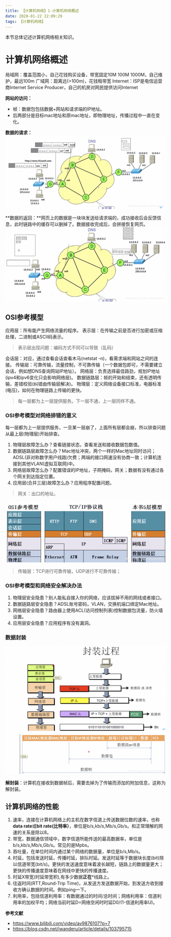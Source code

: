 ```yaml
---
title: 【计算机网络】1-计算机网络概述
date: 2020-01-22 22:09:29
tags: 【计算机网络】
---
```


本节总体记述计算机网络相关知识。

<!--more-->

# 计算机网络概述

局域网：覆盖范围小，自己花钱购买设备，带宽固定10M 100M 1000M，自己维护，最远100m
广域网：距离远(>100m)，花钱租带宽
Internet：ISP是电信运营商Internet Service Producer，自己的机房对网民提供访问Internet

**网站的访问：**
 * 帧：数据包包括数据+网站和请求端的IP地址。
 * 后两部分是目标mac地址和原mac地址，即物理地址，传播过程中一直在变化。

**数据的请求：**
![](【计算机网络】1-计算机网络概述/数据的请求.png)

**数据的返回：**网页上的数据是一块块发送给请求端的，成功接收后会反馈信息，此时链路中的缓存可以删掉了。数据接收完成后，会拼接恢复网页。
![](【计算机网络】1-计算机网络概述/数据的返回.png)

## OSI参考模型

应用层：所有能产生网络流量的程序。
表示层：在传输之前是否进行加密或压缩处理，二进制或ASCII码表示。
 > 表示层出现问题：编码方式不同可以导致（乱码）

会话层：对应，通过查看会话查看木马(netstat -n)，看需求端和网站之间的连接。
传输层：可靠传输，流量控制，不可靠传输（一个数据包即可，不需要建立会话，例如想DNS查询网站IP地址）。
网络层：负责选择最佳路劲，规划IP地址(ipv4和ipv6变化只会影响网络层)。
数据链路层：帧的开始和结束，还有透明传输，差错校验(纠错由传输层解决)。
物理层：定义网络设备接口标准，电器标准(电压)，如何在物理链路上传输的更快。

> 每一层都为上一层提供服务。下一层不通，上一层同样不通。

### OSI参考模型对网络排错的意义
每一层都为上一层提供服务，一旦某一层崩了，上面所有层都会崩，所以排查问题从最上层(物理层)开始排查。

1. 物理层故障怎么办？查看链接状态，查看发送和接收数据包数值。
2. 数据链路层故障怎么办？Mac地址冲突，两个一样的Mac地址同时访问；ADSL(非对称数字用户线路)欠费；两端的接口网速没有协商一致；计算机连接到其他VLAN(虚拟互联网)中。
3. 网络层故障怎么办？配置错误的IP地址，子网掩码，网关；数据有没有通过各个网关到达指定位置。
4. 应用层(合并三层)故障怎么办？应用程序配置问题。

> 网关：出口的地址。
> 

![](【计算机网络】1-计算机网络概述/OSI模型.png)

> 传输层：TCP进行可靠传输，UDP进行不可靠传输；

### OSI参考模型和网络安全解决办法
1. 物理层安全隐患？别人能私自接入你的网络，应该拔掉不用的网线或者接口。
2. 数据链路层安全隐患？ADSL账号密码，VLAN，交换机端口绑定Mac地址。
3. 网络层安全隐患？路由器上使用ACL(访问控制列表)控制数据包流量，防火墙设置。
4. 应用层安全隐患？应用程序有没有漏洞。

### 数据封装

![](【计算机网络】1-计算机网络概述/封装过程.png)

**解封装**：计算机在接收到数据帧后，需要去掉为了传输而添加的附加信息，这称为解封装。

## 计算机网络的性能

1. 速率，连接在计算机网络上的主机在数字信道上传送数据位数的速率，也称**data rate**或**bit rate(比特率）**，单位是b/s,kb/s,Mb/s,Gb/s。和正常理解的网速的关系是除以8。
2. 带宽，数据通信领域中，数字信道所能传送的最高数据率，单位是b/s,kb/s,Mb/s,Gb/s。常见的是Mpbs。
3. 吞吐量，在单位时间内通过某个网络的数据量，单位是b/s,Mb/s。
4. 时延，包括发送时延，传播时延，排队时延。发送时延等于数据块长度(bit)除以信道带宽(bit/s)。更快的发送速度意味着波长越短，链路上的数据量更大；更快的传播速度意味着在网线中更快的传播速度。
5. 时延X带宽(时延带宽积),有多少数据**正在***线路上。
6. 往返时间(RTT,Round-Trip Time)，从发送方发送数据开始，到发送方收到接收方确认数据的时间。例如ping一下。
7. 利用率，包括信道利用率：有数据通过的时间/总时间；网络利用率：信道利用率的加权平均；网络当前时延D=网络空闲时时延D0/(1-信道利用率U)。

**参考文献**
* https://www.bilibili.com/video/av9876107?p=7
* https://blog.csdn.net/iwanderu/article/details/103795715